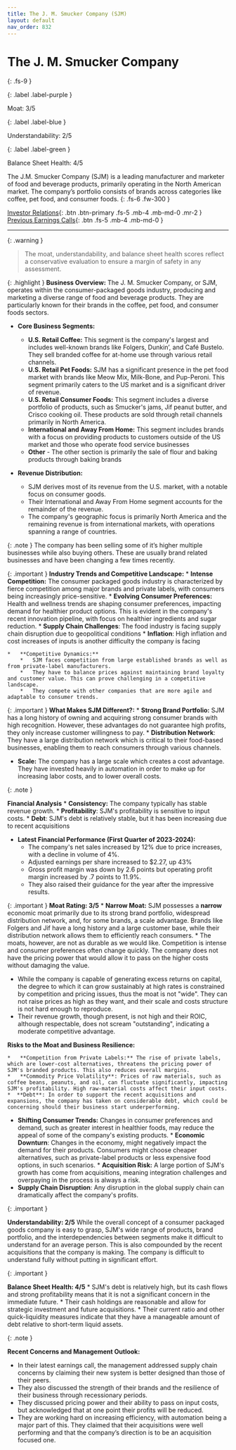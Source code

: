 ```yaml
---
title: The J. M. Smucker Company (SJM)
layout: default
nav_order: 832
---
```


# The J. M. Smucker Company
{: .fs-9 }

{: .label .label-purple }

Moat: 3/5

{: .label .label-blue }

Understandability: 2/5

{: .label .label-green }

Balance Sheet Health: 4/5

The J.M. Smucker Company (SJM) is a leading manufacturer and marketer of food and beverage products, primarily operating in the North American market. The company’s portfolio consists of brands across categories like coffee, pet food, and consumer foods.
{: .fs-6 .fw-300 }

[Investor Relations](https://www.google.com/search?q=SJM+investor+relations){: .btn .btn-primary .fs-5 .mb-4 .mb-md-0 .mr-2 }
[Previous Earnings Calls](https://discountingcashflows.com/company/SJM/transcripts/){: .btn .fs-5 .mb-4 .mb-md-0 }

---

{: .warning }
>The moat, understandability, and balance sheet health scores reflect a conservative evaluation to ensure a margin of safety in any assessment.



{: .highlight }
**Business Overview:**
The J. M. Smucker Company, or SJM, operates within the consumer-packaged goods industry, producing and marketing a diverse range of food and beverage products. They are particularly known for their brands in the coffee, pet food, and consumer foods sectors.
   *   **Core Business Segments:**
        *   **U.S. Retail Coffee:** This segment is the company's largest and includes well-known brands like Folgers, Dunkin’, and Café Bustelo. They sell branded coffee for at-home use through various retail channels. 
        *   **U.S. Retail Pet Foods:** SJM has a significant presence in the pet food market with brands like Meow Mix, Milk-Bone, and Pup-Peroni. This segment primarily caters to the US market and is a significant driver of revenue.
        *   **U.S. Retail Consumer Foods:** This segment includes a diverse portfolio of products, such as Smucker's jams, Jif peanut butter, and Crisco cooking oil. These products are sold through retail channels primarily in North America.
        *   **International and Away From Home:** This segment includes brands with a focus on providing products to customers outside of the US market and those who operate food service businesses
        *   **Other** - The other section is primarily the sale of flour and baking products through baking brands

   *   **Revenue Distribution:**
        *   SJM derives most of its revenue from the U.S. market, with a notable focus on consumer goods.
        *   Their International and Away From Home segment accounts for the remainder of the revenue.
        *   The company's geographic focus is primarily North America and the remaining revenue is from international markets, with operations spanning a range of countries.
    
{: .note }
The company has been selling some of it’s higher multiple businesses while also buying others. These are usually brand related businesses and have been changing a few times recently.

{: .important }
**Industry Trends and Competitive Landscape:**
    *   **Intense Competition:** The consumer packaged goods industry is characterized by fierce competition among major brands and private labels, with consumers being increasingly price-sensitive.
    *   **Evolving Consumer Preferences:** Health and wellness trends are shaping consumer preferences, impacting demand for healthier product options. This is evident in the company's recent innovation pipeline, with focus on healthier ingredients and sugar reduction.
    *  **Supply Chain Challenges**: The food industry is facing supply chain disruption due to geopolitical conditions
    *  **Inflation**: High inflation and cost increases of inputs is another difficulty the company is facing

    *   **Competitive Dynamics:** 
        *   SJM faces competition from large established brands as well as from private-label manufacturers.
        *   They have to balance prices against maintaining brand loyalty and customer value. This can prove challenging in a competitive landscape.
        *   They compete with other companies that are more agile and adaptable to consumer trends.
        
{: .important }
**What Makes SJM Different?:**
    *   **Strong Brand Portfolio:** SJM has a long history of owning and acquiring strong consumer brands with high recognition. However, these advantages do not guarantee high profits, they only increase customer willingness to pay.
    *   **Distribution Network**: They have a large distribution network which is critical to their food-based businesses, enabling them to reach consumers through various channels.
   *   **Scale:** The company has a large scale which creates a cost advantage. They have invested heavily in automation in order to make up for increasing labor costs, and to lower overall costs.
  

{: .note }

**Financial Analysis**
        * **Consistency:** The company typically has stable revenue growth.
        *   **Profitability**: SJM's profitability is sensitive to input costs.
        * **Debt**:  SJM's debt is relatively stable, but it has been increasing due to recent acquisitions

   *   **Latest Financial Performance (First Quarter of 2023-2024):** 
        *   The company's net sales increased by 12% due to price increases, with a decline in volume of 4%. 
        *   Adjusted earnings per share increased to $2.27, up 43%
        *   Gross profit margin was down by 2.6 points but operating profit margin increased by .7 points to 11.9%. 
        *   They also raised their guidance for the year after the impressive results.

{: .important }
**Moat Rating: 3/5**
    *   **Narrow Moat:** SJM possesses a **narrow** economic moat primarily due to its strong brand portfolio, widespread distribution network, and, for some brands, a scale advantage. Brands like Folgers and Jif have a long history and a large customer base, while their distribution network allows them to efficiently reach consumers.
    *   The moats, however, are not as durable as we would like. Competition is intense and consumer preferences often change quickly. The company does not have the pricing power that would allow it to pass on the higher costs without damaging the value.
   *  While the company is capable of generating excess returns on capital, the degree to which it can grow sustainably at high rates is constrained by competition and pricing issues, thus the moat is not "wide". They can not raise prices as high as they want, and their scale and costs structure is not hard enough to reproduce.
   * Their revenue growth, though present, is not high and their ROIC, although respectable, does not scream "outstanding", indicating a moderate competitive advantage.

**Risks to the Moat and Business Resilience:**

    *   **Competition from Private Labels:** The rise of private labels, which are lower-cost alternatives, threatens the pricing power of SJM's branded products. This also reduces overall margins.
    *   **Commodity Price Volatility**: Prices of raw materials, such as coffee beans, peanuts, and oil, can fluctuate significantly, impacting SJM's profitability. High raw-material costs affect their input costs.
    *  **Debt**: In order to support the recent acquisitions and expansions, the company has taken on considerable debt, which could be concerning should their business start underperforming.
   *   **Shifting Consumer Trends:**  Changes in consumer preferences and demand, such as greater interest in healthier foods, may reduce the appeal of some of the company's existing products.
    *   **Economic Downturn**: Changes in the economy, might negatively impact the demand for their products. Consumers might choose cheaper alternatives, such as private-label products or less expensive food options, in such scenarios.
    *   **Acquisition Risk:** A large portion of SJM's growth has come from acquisitions, meaning integration challenges and overpaying in the process is always a risk.
  *    **Supply Chain Disruption**: Any disruption in the global supply chain can dramatically affect the company's profits.

{: .important }

**Understandability: 2/5**
While the overall concept of a consumer packaged goods company is easy to grasp, SJM's wide range of products, brand portfolio, and the interdependencies between segments make it difficult to understand for an average person. This is also compounded by the recent acquisitions that the company is making. The company is difficult to understand fully without putting in significant effort.

{: .important }

**Balance Sheet Health: 4/5**
    *   SJM's debt is relatively high, but its cash flows and strong profitability means that it is not a significant concern in the immediate future. 
    *   Their cash holdings are reasonable and allow for strategic investment and future acquisitions.
    *   Their current ratio and other quick-liquidity measures indicate that they have a manageable amount of debt relative to short-term liquid assets.
    
    

{: .note }

**Recent Concerns and Management Outlook:**
   *   In their latest earnings call, the management addressed supply chain concerns by claiming their new system is better designed than those of their peers.
   *   They also discussed the strength of their brands and the resilience of their business through recessionary periods.
   *   They discussed pricing power and their ability to pass on input costs, but acknowledged that at one point their profits will be reduced.
   *   They are working hard on increasing efficiency, with automation being a major part of this. They claimed that their acquisitions were well performing and that the company’s direction is to be an acquisition focused one.

